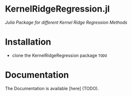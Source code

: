 # KernelRidgeRegression.jl

*Julia Package for different Kernel Ridge Regression Methods*

# Installation

- clone the KernelRidgeRegression package
`TODO`

# Documentation

The Documentation is available [here]
(TODO).
